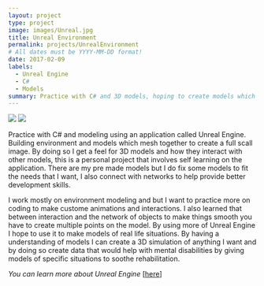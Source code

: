 ```yaml
---
layout: project
type: project
image: images/Unreal.jpg
title: Unreal Environment
permalink: projects/UnrealEnvironment
# All dates must be YYYY-MM-DD format!
date: 2017-02-09
labels:
  - Unreal Engine
  - C#
  - Models
summary: Practice with C# and 3D models, hoping to create models which can simulate specific situations. 
---
```

<div class="ui small rounded images">
<img class="ui image" src="{{ site.baseurl }}/images/Unreal_connect.png">
<img class="ui image" src="{{ site.baseurl }}/images/Unreal_body.jpg">
</div>

Practice with C# and modeling using an application called Unreal Engine. Building environment and models which mesh together to create a full scall image. By doing so I get a feel for 3D models and how they interact with other models, this is a personal project that involves self learning on the application. There are my pre made models but I do fix some models to fit the needs that I want, I also connect with networks to help provide better development skills. 

I work mostly on environment modeling and but I want to practice more on coding to make custome animations and interactions. I also learned that between interaction and the network of objects to make things smooth you have to create multiple points on the model. By using more of Unreal Engine I hope to use it to make models of real life situations. By having a understanding of models I can create a 3D simulation of anything I want and by doing so create data that would help with mental disabilities by giving models of specific situations to soothe rehabilitation.


<i>You can learn more about Unreal Engine</i> [[here](https://docs.unrealengine.com/latest/INT/Programming/)]
